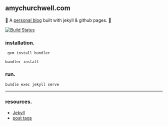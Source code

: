 amychurchwell.com
---
:cherry_blossom: A [personal blog](https://amychurchwell.com) built with jekyll & github pages. :cherry_blossom:

[![Build Status](https://travis-ci.org/amychurchwell/amychurchwell.com.svg?branch=master)](https://travis-ci.org/amychurchwell/amychurchwell.com)

### installation.

```
 gem install bundler
 ```

 ```
 bundler install
 ```

 ### run.

 ```
 bundle exec jekyll serve
 ```

 ---
 ### resources.
 - [Jekyll](https://jekyllrb.com/)
 - [post tags](https://longqian.me/2017/02/09/github-jekyll-tag/)